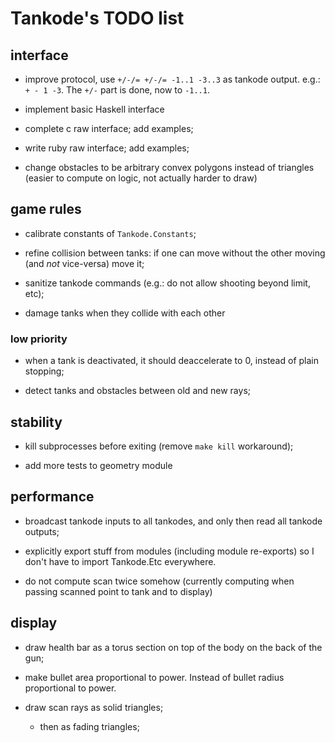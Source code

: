Tankode's TODO list
===================


interface
---------

* improve protocol, use `+/-/= +/-/= -1..1 -3..3` as tankode output.  e.g.:
  `+ - 1 -3`.  The `+/-` part is done, now to `-1..1`.

* implement basic Haskell interface

* complete c raw interface; add examples;

* write ruby raw interface; add examples;

* change obstacles to be arbitrary convex polygons instead of triangles (easier
  to compute on logic, not actually harder to draw)


game rules
----------

* calibrate constants of `Tankode.Constants`;

* refine collision between tanks:
  if one can move without the other moving (and _not_ vice-versa) move it;

* sanitize tankode commands (e.g.: do not allow shooting beyond limit, etc);

* damage tanks when they collide with each other

### low priority

* when a tank is deactivated, it should deaccelerate to 0, instead of plain
  stopping;

* detect tanks and obstacles between old and new rays;


stability
---------

* kill subprocesses before exiting (remove `make kill` workaround);

* add more tests to geometry module


performance
-----------

* broadcast tankode inputs to all tankodes, and only then read all tankode outputs;

* explicitly export stuff from modules (including module re-exports)
  so I don't have to import Tankode.Etc everywhere.

* do not compute scan twice somehow (currently computing when passing scanned
  point to tank and to display)


display
-------

* draw health bar as a torus section on top of the body on the back of the gun;

* make bullet area proportional to power.  Instead of bullet radius proportional to power.

* draw scan rays as solid triangles;
	- then as fading triangles;
